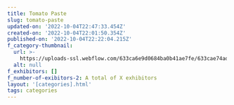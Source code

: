 ```yaml
---
title: Tomato Paste
slug: tomato-paste
updated-on: '2022-10-04T22:47:33.454Z'
created-on: '2022-10-04T22:01:50.354Z'
published-on: '2022-10-04T22:22:04.215Z'
f_category-thumbnail:
  url: >-
    https://uploads-ssl.webflow.com/633ca6e9d0684ba0b41ae7fe/633cae74ad39c9576e607b15_633ca6b8d7d4f50b68fff058_asoggetti-qJjXwi2zNSE-unsplash%201(14).png
  alt: null
f_exhibitors: []
f_number-of-exibitors-2: A total of X exhibitors
layout: '[categories].html'
tags: categories
---
```



